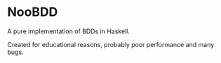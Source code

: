 NooBDD
======

A pure implementation of BDDs in Haskell.

Created for educational reasons, probably poor performance and many bugs.
